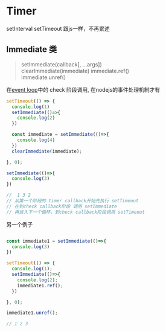 
# Timer

setInterval setTimeout 跟js一样，不再累述  

## Immediate 类

>setImmediate(callback[, ...args])  
clearImmediate(immediate)
immediate.ref()  
immediate.unref()

在[event loop](./eventloop.html)中的 check 阶段调用, 在nodejs的事件处理机制才有

```js
setTimeout(() => {
  console.log(1)
  setImmediate(()=>{
    console.log(2)
  })

  const immediate = setImmediate(()=>{
    console.log(4)
  })
  clearImmediate(immediate);

}, 0);

setImmediate(()=>{
  console.log(3)
})

//  1 3 2
// 从第一个阶段的 timer callback开始先执行 setTimeout
// 在到check callback阶段 调用 setImmediate
// 再进入下一个循环，到check callback阶段调用 setTimeout
```

另一个例子

```js

const immediate1 = setImmediate(()=>{
  console.log(3)
})

setTimeout(() => {
  console.log(1);
  setImmediate(()=>{
    console.log(2);
    immediate1.ref();
  })

}, 0);

immediate1.unref();

// 1 2 3
```

